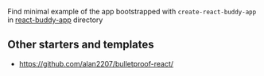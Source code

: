 Find minimal example of the app bootstrapped with `create-react-buddy-app` in 
[react-buddy-app](react-buddy-app) directory


## Other starters and templates 
* https://github.com/alan2207/bulletproof-react/
